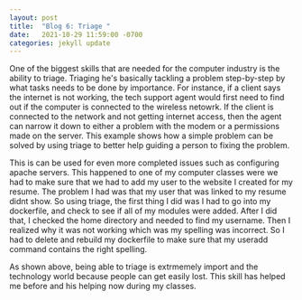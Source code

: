 ```yaml
---
layout: post
title:  "Blog 6: Triage "
date:   2021-10-29 11:59:00 -0700
categories: jekyll update
---
```


One of the biggest skills that are needed for the computer industry is the ability to triage. Triaging he's basically tackling a problem step-by-step by what tasks needs to be done by importance. For instance, if a client says the internet is not working, the tech support agent would first need to find out if the computer is connected to the wireless netowrk. If the client is connected to the network and not getting internet access, then the agent can narrow it down to either a problem with the modem or a permissions made on the server. This example shows how a simple problem can be solved by using triage to better help guiding a person to fixing the problem.

This is can be used for even more completed issues such as configuring apache servers. This happened to one of my computer classes were we had to make sure that we had to add my user to the website I created for my resume. The problem I had was that my user that was linked to my resume didnt show. So using triage, the first thing I did was I had to go into my dockerfile, and check to see if all of my modules were added. After I did that, I checked the home directory and needed to find my username. Then I realized why it was not working which was my spelling was incorrect. So I had to delete and rebuild my dockerfile to make sure that my useradd command contains the right spelling.

As shown above, being able to triage is extrmemely import and the technology world because people can get easily lost. This skill has helped me before and his helping now during my classes.